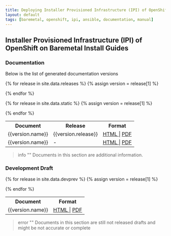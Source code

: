 ```yaml
---
title: Deploying Installer Provisioned Infrastructure (IPI) of OpenShift on Bare Metal
layout: default
tags: [baremetal, openshift, ipi, ansible, documentation, manual]
---
```


## Installer Provisioned Infrastructure (IPI) of OpenShift on Baremetal Install Guides

### Documentation

Below is the list of generated documentation versions

<table style="width:100%">
  <tr>
    <th>Document</th>
    <th>Release</th>
    <th>Format</th>
  </tr>

{% for release in site.data.releases %}
{% assign version = release[1] %}

  <tr>
  <td>{{version.name}}</td>
  <td>{{version.release}}</td>
  <td>
    <a href="{{ version.folder }}.html">
       <i class="fab fa-html5"></i> HTML
    </a>
    |
    <a href="{{ version.folder }}.pdf">
      <i class="fas fa-file-pdf"></i> PDF
    </a>
    </td>
  </tr>
{% endfor %}

{% for release in site.data.static %}
{% assign version = release[1] %}

  <tr>
  <td>{{version.name}}</td>
  <td>-</td>
  <td>
    <a href="{{ version.folder }}">
       <i class="fab fa-html5"></i> HTML
    </a>
    |
    <a href="{{ version.folder }}.pdf">
      <i class="fas fa-file-pdf"></i> PDF
    </a>
    </td>
  </tr>
{% endfor %}

</table>

> info ""
> Documents in this section are additional information.

### Development Draft

<table style="width:100%">
  <tr>
    <th>Document</th>
    <th>Format</th>
  </tr>

{% for release in site.data.devprev %}
{% assign version = release[1] %}

  <tr>
  <td>{{version.name}}</td>
  <td>
    <a href="{{ version.folder }}">
       <i class="fab fa-html5"></i> HTML
    </a>
    |
    <a href="{{ version.folder }}.pdf">
      <i class="fas fa-file-pdf"></i> PDF
    </a>
    </td>
  </tr>
{% endfor %}

</table>

> error ""
> Documents in this section are still not released drafts and might be not accurate or complete
